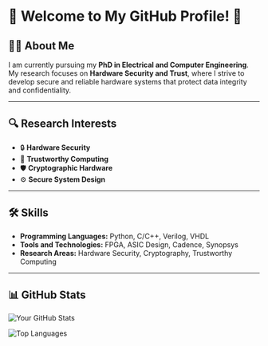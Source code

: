 # 🌟 Welcome to My GitHub Profile! 🌟

## 👨‍🎓 About Me

I am currently pursuing my **PhD in Electrical and Computer Engineering**. My research focuses on **Hardware Security and Trust**, where I strive to develop secure and reliable hardware systems that protect data integrity and confidentiality.

---

## 🔍 Research Interests

- 🔒 **Hardware Security**
- 🔐 **Trustworthy Computing**
- 🛡️ **Cryptographic Hardware**
- ⚙️ **Secure System Design**

---

## 🛠️ Skills

- **Programming Languages:** Python, C/C++, Verilog, VHDL
- **Tools and Technologies:** FPGA, ASIC Design, Cadence, Synopsys
- **Research Areas:** Hardware Security, Cryptography, Trustworthy Computing
---

## 📊 GitHub Stats

![Your GitHub Stats](https://github-readme-stats.vercel.app/api?username=your-github-username&show_icons=true&theme=radical)

![Top Languages](https://github-readme-stats.vercel.app/api/top-langs/?username=your-github-username&layout=compact&theme=radical)

